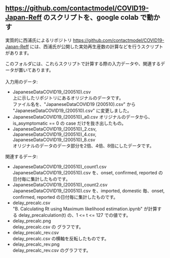 ## https://github.com/contactmodel/COVID19-Japan-Reff のスクリプトを、google colab で動かす
実質的に西浦氏によるリポジトリ https://github.com/contactmodel/COVID19-Japan-Reff には、西浦氏が公開した実効再生産数の計算などを行うスクリプトがあります。<br>

このフォルダには、これらスクリプトで計算する際の入力データや、関連するデータが置いてあります。<br>
<br>
入力用のデータ:
- JapaneseDataCOVID19_(200510).csv<br>
  上に示したリポジトリにあるオリジナルのデータです。<br>
  ファイル名を、"JapaneseDataCOVID19 (200510).csv" から "JapaneseDataCOVID19_(200510).csv" に変更しました。
- JapaneseDataCOVID19_(200510)\_a0.csv
  オリジナルのデータから、is_asymptomatic == 0 の case だけを抜き出したもの。
- JapaneseDataCOVID19_(200510)\_2.csv, JapaneseDataCOVID19_(200510)\_4.csv, JapaneseDataCOVID19_(200510)\_8.csv<br>
  オリジナルのデータのデータ部分を2倍、4倍、8倍にしたデータです。

関連するデータ:
- JapaneseDataCOVID19_(200510)\_count1.csv<br>
  JapaneseDataCOVID19_(200510).csv を、onset, confirmed, reported の日付毎に集計したものです。
- JapaneseDataCOVID19_(200510)\_count2.csv<br>
  JapaneseDataCOVID19_(200510).csv を、imported, domestic 毎、onset, confirmed, reported の日付毎に集計したものです。
- delay_precalc.csv<br>
  "B. Calculating Rt using Maximum likelihood estimation.ipynb" が計算する delay_precalculation(t) の、1 <= t <= 127 での値です。
- delay_precalc.png<br>
  delay_precalc.csv の グラフです。
- delay_precalc_rev.csv<br>
  delay_precalc.csv の横軸を反転したものです。
- delay_precalc_rev.png<br>
  delay_precalc_rev.csv のグラフです。
